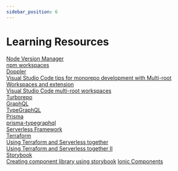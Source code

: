 ```yaml
---
sidebar_position: 6
---
```


# Learning Resources

[Node Version Manager](https://github.com/nvm-sh/nvm) <br/>
[npm workspaces](https://docs.npmjs.com/cli/v8/using-npm/workspaces)<br/>
[Doppler](https://docs.doppler.com/docs)<br/>
[Visual Studio Code tips for monorepo development with Multi-root Workspaces and extension](https://medium.com/rewrite-tech/visual-studio-code-tips-for-monorepo-development-with-multi-root-workspaces-and-extension-6b69420ecd12)<br/>
[Visual Studio Code multi-root workspaces](https://code.visualstudio.com/docs/editor/multi-root-workspaces)<br/>
[Turborepo](https://turborepo.org/docs)<br/>
[GraphQL](https://graphql.org/learn/)<br/>
[TypeGraphQL](https://typegraphql.com/docs/introduction.html)<br/>
[Prisma](https://www.prisma.io/docs/)<br/>
[prisma-typegraphql](https://prisma.typegraphql.com/docs/intro)<br/>
[Serverless Framework](https://www.serverless.com/framework/docs)<br/>
[Terraform](https://www.terraform.io/docs)<br/>
[Using Terraform and Serverless together](https://www.serverless.com/blog/definitive-guide-terraform-serverless/)<br/>
[Using Terraform and Serverless together II](https://medium.com/contino-engineering/terraform-serverless-framework-a-match-made-in-heaven-part-i-69af51155e00)<br/>
[Storybook](https://storybook.js.org/)<br/>
[Creating component library using storybook](https://prateeksurana.me/blog/react-component-library-using-storybook-6/)
[Ionic Components](https://ionicframework.com/docs/intro/cli)